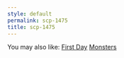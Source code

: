 ```yaml
---
style: default
permalink: scp-1475
title: scp-1475
---
```

You may also like:
[First Day](http://scp-wiki.net/first-day)
[Monsters](http://scp-wiki.net/monsters)